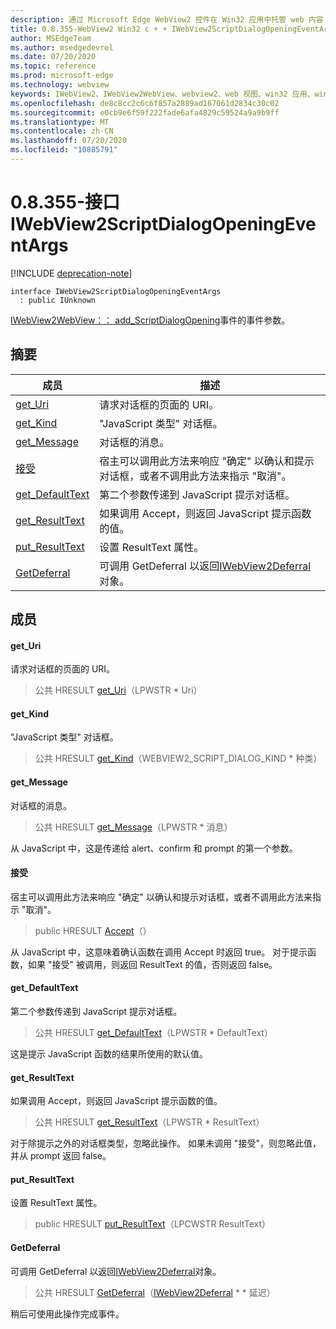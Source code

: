 ```yaml
---
description: 通过 Microsoft Edge WebView2 控件在 Win32 应用中托管 web 内容
title: 0.8.355-WebView2 Win32 c + + IWebView2ScriptDialogOpeningEventArgs
author: MSEdgeTeam
ms.author: msedgedevrel
ms.date: 07/20/2020
ms.topic: reference
ms.prod: microsoft-edge
ms.technology: webview
keywords: IWebView2、IWebView2WebView、webview2、web 视图、win32 应用、win32、edge
ms.openlocfilehash: de8c8cc2c6c6f857a2889ad167061d2834c30c02
ms.sourcegitcommit: e0cb9e6f59f222fade6afa4829c59524a9a9b9ff
ms.translationtype: MT
ms.contentlocale: zh-CN
ms.lasthandoff: 07/20/2020
ms.locfileid: "10885791"
---
```

# 0.8.355-接口 IWebView2ScriptDialogOpeningEventArgs 

[!INCLUDE [deprecation-note](../../includes/deprecation-note.md)]

```
interface IWebView2ScriptDialogOpeningEventArgs
  : public IUnknown
```

[IWebView2WebView：： add_ScriptDialogOpening](IWebView2WebView.md#add_scriptdialogopening)事件的事件参数。

## 摘要

 成员                        | 描述
--------------------------------|---------------------------------------------
[get_Uri](#get_uri) | 请求对话框的页面的 URI。
[get_Kind](#get_kind) | "JavaScript 类型" 对话框。
[get_Message](#get_message) | 对话框的消息。
[接受](#accept) | 宿主可以调用此方法来响应 "确定" 以确认和提示对话框，或者不调用此方法来指示 "取消"。
[get_DefaultText](#get_defaulttext) | 第二个参数传递到 JavaScript 提示对话框。
[get_ResultText](#get_resulttext) | 如果调用 Accept，则返回 JavaScript 提示函数的值。
[put_ResultText](#put_resulttext) | 设置 ResultText 属性。
[GetDeferral](#getdeferral) | 可调用 GetDeferral 以返回[IWebView2Deferral](IWebView2Deferral.md)对象。

## 成员

#### get_Uri 

请求对话框的页面的 URI。

> 公共 HRESULT [get_Uri](#get_uri)（LPWSTR * Uri）

#### get_Kind 

"JavaScript 类型" 对话框。

> 公共 HRESULT [get_Kind](#get_kind)（WEBVIEW2_SCRIPT_DIALOG_KIND * 种类）

#### get_Message 

对话框的消息。

> 公共 HRESULT [get_Message](#get_message)（LPWSTR * 消息）

从 JavaScript 中，这是传递给 alert、confirm 和 prompt 的第一个参数。

#### 接受 

宿主可以调用此方法来响应 "确定" 以确认和提示对话框，或者不调用此方法来指示 "取消"。

> public HRESULT [Accept](#accept)（）

从 JavaScript 中，这意味着确认函数在调用 Accept 时返回 true。 对于提示函数，如果 "接受" 被调用，则返回 ResultText 的值，否则返回 false。

#### get_DefaultText 

第二个参数传递到 JavaScript 提示对话框。

> 公共 HRESULT [get_DefaultText](#get_defaulttext)（LPWSTR * DefaultText）

这是提示 JavaScript 函数的结果所使用的默认值。

#### get_ResultText 

如果调用 Accept，则返回 JavaScript 提示函数的值。

> 公共 HRESULT [get_ResultText](#get_resulttext)（LPWSTR * ResultText）

对于除提示之外的对话框类型，忽略此操作。 如果未调用 "接受"，则忽略此值，并从 prompt 返回 false。

#### put_ResultText 

设置 ResultText 属性。

> public HRESULT [put_ResultText](#put_resulttext)（LPCWSTR ResultText）

#### GetDeferral 

可调用 GetDeferral 以返回[IWebView2Deferral](IWebView2Deferral.md)对象。

> 公共 HRESULT [GetDeferral](#getdeferral)（[IWebView2Deferral](IWebView2Deferral.md) * * 延迟）

稍后可使用此操作完成事件。

